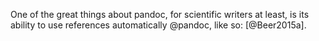 One of the great things about pandoc, for scientific writers at least, is its
ability to use references automatically @pandoc, like so: [@Beer2015a].
